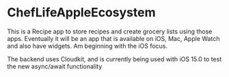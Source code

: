 # ChefLifeAppleEcosystem

This is a Recipe app to store recipes and create grocery lists using those apps.
Eventually it will be an app that is available on iOS, Mac, Apple Watch and also have widgets. Am beginning with the iOS focus.

The backend uses Cloudkit, and is currently being used with iOS 15.0 to test the new async/await functionality
